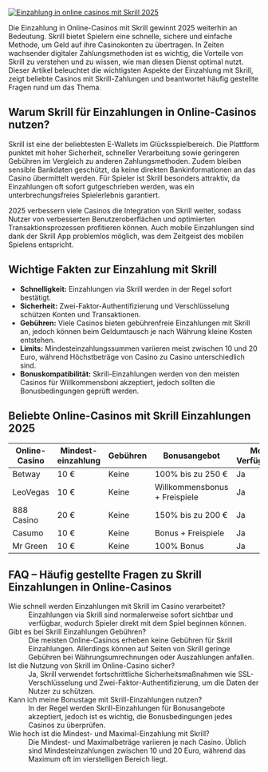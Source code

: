 [![Einzahlung in online casinos mit Skrill 2025](https://123-caf.pages.dev/gitsignup.png)](https://vrmoo.ru/Bt82HjjY)

<p>Die Einzahlung in Online-Casinos mit Skrill gewinnt 2025 weiterhin an Bedeutung. Skrill bietet Spielern eine schnelle, sichere und einfache Methode, um Geld auf ihre Casinokonten zu übertragen. In Zeiten wachsender digitaler Zahlungsmethoden ist es wichtig, die Vorteile von Skrill zu verstehen und zu wissen, wie man diesen Dienst optimal nutzt. Dieser Artikel beleuchtet die wichtigsten Aspekte der Einzahlung mit Skrill, zeigt beliebte Casinos mit Skrill-Zahlungen und beantwortet häufig gestellte Fragen rund um das Thema.</p>  <h2>Warum Skrill für Einzahlungen in Online-Casinos nutzen?</h2> <p>Skrill ist eine der beliebtesten E-Wallets im Glücksspielbereich. Die Plattform punktet mit hoher Sicherheit, schneller Verarbeitung sowie geringeren Gebühren im Vergleich zu anderen Zahlungsmethoden. Zudem bleiben sensible Bankdaten geschützt, da keine direkten Bankinformationen an das Casino übermittelt werden. Für Spieler ist Skrill besonders attraktiv, da Einzahlungen oft sofort gutgeschrieben werden, was ein unterbrechungsfreies Spielerlebnis garantiert.</p> <p>2025 verbessern viele Casinos die Integration von Skrill weiter, sodass Nutzer von verbesserten Benutzeroberflächen und optimierten Transaktionsprozessen profitieren können. Auch mobile Einzahlungen sind dank der Skrill App problemlos möglich, was dem Zeitgeist des mobilen Spielens entspricht.</p>  <h2>Wichtige Fakten zur Einzahlung mit Skrill</h2> <ul> <li><strong>Schnelligkeit:</strong> Einzahlungen via Skrill werden in der Regel sofort bestätigt.</li> <li><strong>Sicherheit:</strong> Zwei-Faktor-Authentifizierung und Verschlüsselung schützen Konten und Transaktionen.</li> <li><strong>Gebühren:</strong> Viele Casinos bieten gebührenfreie Einzahlungen mit Skrill an, jedoch können beim Geldumtausch je nach Währung kleine Kosten entstehen.</li> <li><strong>Limits:</strong> Mindesteinzahlungssummen variieren meist zwischen 10 und 20 Euro, während Höchstbeträge von Casino zu Casino unterschiedlich sind.</li> <li><strong>Bonuskompatibilität:</strong> Skrill-Einzahlungen werden von den meisten Casinos für Willkommensboni akzeptiert, jedoch sollten die Bonusbedingungen geprüft werden.</li> </ul>  <h2>Beliebte Online-Casinos mit Skrill Einzahlungen 2025</h2> <table> <thead> <tr> <th>Online-Casino</th> <th>Mindest-einzahlung</th> <th>Gebühren</th> <th>Bonusangebot</th> <th>Mobile Verfügbarkeit</th> </tr> </thead> <tbody> <tr> <td>Betway</td> <td>10 €</td> <td>Keine</td> <td>100% bis zu 250 €</td> <td>Ja</td> </tr> <tr> <td>LeoVegas</td> <td>10 €</td> <td>Keine</td> <td>Willkommensbonus + Freispiele</td> <td>Ja</td> </tr> <tr> <td>888 Casino</td> <td>20 €</td> <td>Keine</td> <td>150% bis zu 200 €</td> <td>Ja</td> </tr> <tr> <td>Casumo</td> <td>10 €</td> <td>Keine</td> <td>Bonus + Freispiele</td> <td>Ja</td> </tr> <tr> <td>Mr Green</td> <td>10 €</td> <td>Keine</td> <td>100% Bonus</td> <td>Ja</td> </tr> </tbody> </table>  <h2>FAQ – Häufig gestellte Fragen zu Skrill Einzahlungen in Online-Casinos</h2> <dl> <dt>Wie schnell werden Einzahlungen mit Skrill im Casino verarbeitet?</dt> <dd>Einzahlungen via Skrill sind normalerweise sofort sichtbar und verfügbar, wodurch Spieler direkt mit dem Spiel beginnen können.</dd>  <dt>Gibt es bei Skrill Einzahlungen Gebühren?</dt> <dd>Die meisten Online-Casinos erheben keine Gebühren für Skrill Einzahlungen. Allerdings können auf Seiten von Skrill geringe Gebühren bei Währungsumrechnungen oder Auszahlungen anfallen.</dd>  <dt>Ist die Nutzung von Skrill im Online-Casino sicher?</dt> <dd>Ja, Skrill verwendet fortschrittliche Sicherheitsmaßnahmen wie SSL-Verschlüsselung und Zwei-Faktor-Authentifizierung, um die Daten der Nutzer zu schützen.</dd>  <dt>Kann ich meine Bonustage mit Skrill-Einzahlungen nutzen?</dt> <dd>In der Regel werden Skrill-Einzahlungen für Bonusangebote akzeptiert, jedoch ist es wichtig, die Bonusbedingungen jedes Casinos zu überprüfen.</dd>  <dt>Wie hoch ist die Mindest- und Maximal-Einzahlung mit Skrill?</dt> <dd>Die Mindest- und Maximalbeträge variieren je nach Casino. Üblich sind Mindesteinzahlungen zwischen 10 und 20 Euro, während das Maximum oft im vierstelligen Bereich liegt.</dd> </dl>